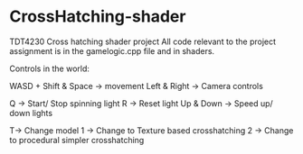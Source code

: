 # CrossHatching-shader
TDT4230 Cross hatching shader project
All code relevant to the project assignment is in the gamelogic.cpp file and in shaders.

Controls in the world:

WASD + Shift & Space -> movement
Left & Right -> Camera controls

Q -> Start/ Stop spinning light
R -> Reset light
Up & Down -> Speed up/ down lights

T-> Change model
1 -> Change to Texture based crosshatching
2 -> Change to procedural simpler crosshatching